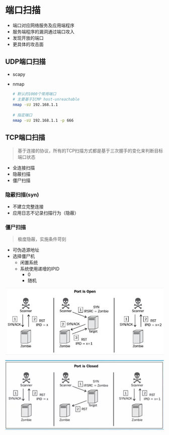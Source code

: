 # 端口扫描

- 端口对应网络服务及应用端程序
- 服务端程序的漏洞通过端口攻入
- 发现开放的端口
- 更具体的攻击面

## UDP端口扫描

- scapy

- nmap

  ```bash
  # 默认的1000个常用端口
  # 主要基于ICMP host-unreachable
  nmap -sU 192.168.1.1
  
  # 指定端口
  nmap -sU 192.168.1.1 -p 666
  ```

## TCP端口扫描

> 基于连接的协议，所有的TCP扫描方式都是基于三次握手的变化来判断目标端口状态

- 全连接扫描
- 隐蔽扫描
- 僵尸扫描

### 隐蔽扫描(syn)

- 不建立完整连接
- 应用日志不记录扫描行为（隐蔽）

### 僵尸扫描

> 极度隐蔽，实施条件苛刻

- 可伪造源地址
- 选择僵尸机
  - 闲置系统
  - 系统使用递增的IPID
    - 0
    - 随机

![](./image/zombie.jpg)

![](./image/zombie2.png)

